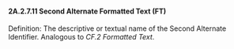 #### 2A.2.7.11 Second Alternate Formatted Text (FT)

Definition: The descriptive or textual name of the Second Alternate Identifier. Analogous to _CF.2 Formatted Text_.
